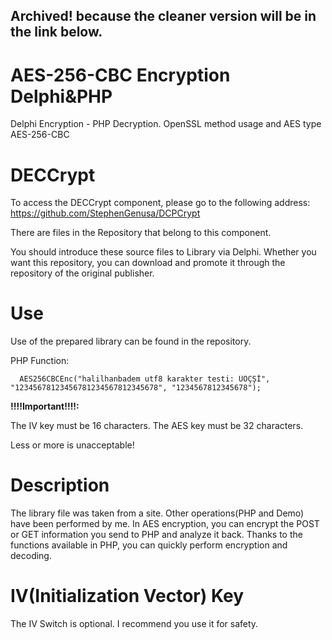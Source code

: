 ## Archived! because the cleaner version will be in the link below.

# AES-256-CBC Encryption Delphi&PHP
Delphi Encryption - PHP Decryption. OpenSSL method usage and AES type AES-256-CBC


# DECCrypt 

To access the DECCrypt component, please go to the following address: https://github.com/StephenGenusa/DCPCrypt

There are files in the Repository that belong to this component. 

You should introduce these source files to Library via Delphi. Whether you want this repository, you can download and promote it through the repository of the original publisher.

# Use
Use of the prepared library can be found in the repository.

PHP Function:
  ```
    AES256CBCEnc("halilhanbadem utf8 karakter testi: ÜÖÇŞİ", "12345678123456781234567812345678", "1234567812345678");
  ```  
**!!!!Important!!!!:** 

The IV key must be 16 characters.
The AES key must be 32 characters.

Less or more is unacceptable!


# Description
The library file was taken from a site. 
Other operations(PHP and Demo) have been performed by me.
In AES encryption, you can encrypt the POST or GET information you send to PHP and analyze it back. 
Thanks to the functions available in PHP, you can quickly perform encryption and decoding. 

# IV(Initialization Vector) Key
The IV Switch is optional. I recommend you use it for safety.

